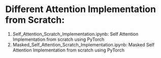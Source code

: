 # Different Attention Implementation from Scratch:

1. Self_Attention_Scratch_Implementation.ipynb: Self Attention Implementation from scratch using PyTorch
2. Masked_Self_Attention_Scratch_Implementation.ipynb: Masked Self Attention Implementation from scratch using PyTorch
